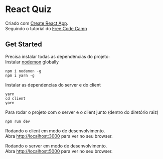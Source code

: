 # React Quiz

Criado com [Create React App](https://github.com/facebookincubator/create-react-app).<br>
Seguindo o tutorial do [Free Code Camp](https://medium.freecodecamp.org/how-to-make-create-react-app-work-with-a-node-backend-api-7c5c48acb1b0)

## Get Started
Precisa instalar todas as dependências do projeto:<br>
Instalar [nodemon](https://github.com/remy/nodemon) globally

```
npm i nodemon -g
npm i yarn -g
```

Instalar as dependencias do server e do client

```
yarn
cd client
yarn
```

Para rodar o projeto com o server e o client junto (dentro do diretório raiz)

```
npm run dev
```

Rodando o client em modo de desenvolvimento.<br>
Abra [http://localhost:3000](http://localhost:3000) para ver no seu browser.

Rodando o server em modo de desenvolvimento.<br>
Abra [http://localhost:5000](http://localhost:5000) para ver no seu browser.
